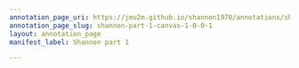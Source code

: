 ```yaml
---
annotation_page_uri: https://jmu2m.github.io/shannon1970/annotations/shannon-part-1-canvas-1-0-0-1.json
annotation_page_slug: shannon-part-1-canvas-1-0-0-1
layout: annotation_page
manifest_label: Shannon part 1

---
```

